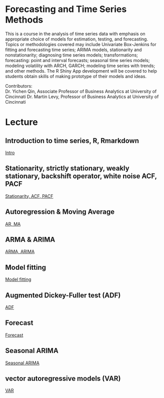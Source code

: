 # Forecasting and Time Series Methods

This is a course in the analysis of time series data with emphasis on appropriate choice of models for estimation, testing, and forecasting. Topics or methodologies covered may include Univariate Box-Jenkins for fitting and forecasting time series; ARIMA models, stationarity and nonstationarity; diagnosing time series models; transformations; forecasting: point and interval forecasts; seasonal time series models; modeling volatility with ARCH, GARCH; modeling time series with trends; and other methods. The R Shiny App development will be covered to help students obtain skills of making prototype of their models and ideas.

Contributors:  
Dr. Yichen Qin, Associate Professor of Business Analytics at University of Cincinnati
Dr. Martin Levy, Professor of Business Analytics at University of Cincinnati

# Lecture

## Introduction to time series, R, Rmarkdown

[Intro](Lecture/0_IntroR.html)

## Stationarity, strictly stationary, weakly stationary, backshift operator, white noise ACF, PACF

[Stationarity, ACF, PACF](Lecture/1_Stationarity_ACF_PACF.html)

## Autoregression & Moving Average

[AR, MA](Lecture/2_AR_MA.html)

## ARMA & ARIMA

[ARMA, ARIMA](Lecture/3_ARMA_ARIMA.html)

## Model fitting

[Model fitting](Lecture/4_Model_fitting.html)

## Augmented Dickey-Fuller test (ADF) 

[ADF](Lecture/5_ADF.html)

## Forecast

[Forecast](Lecture/6_Forecast.html)

## Seasonal ARIMA

[Seasonal ARIMA](Lecture/7_Seasonal_ARIMA.html)

## vector autoregressive models (VAR)

[VAR](Lecture/8_VAR.html)

<!--- ## Cointegration

[Cointegration](Lecture/9_Cointegration.html)

## Beyond ARIMA

[Beyond ARIMA](Lecture/10_Beyond_ARIMA.html)

just ---> 

